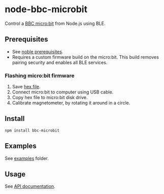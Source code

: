 # node-bbc-microbit

Control a [BBC micro:bit](https://www.microbit.co.uk/) from Node.js using BLE.

## Prerequisites

 * See [noble prerequisites](https://github.com/sandeepmistry/noble).
 * Requires a custom firmware build on the micro:bit. This build removes pairing security and enables all BLE services.

### Flashing micro:bit firmware

 1. Save [hex file](firmware/node-bbc-microbit-v0.1.0.hex).
 1. Connect micro:bit to computer using USB cable.
 1. Copy hex file to micro:bit disk drive.
 1. Calibrate magnetometer, by rotating it around in a circle.

## Install

```
npm install bbc-microbit
```

## Examples

See [examples](examples/) folder.

## Usage

See [API documentation](API.md).
